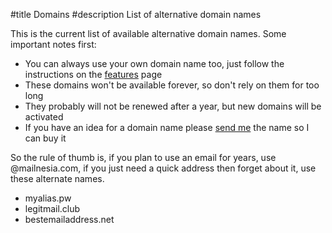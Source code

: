 #title Domains
#description List of alternative domain names

This is the current list of available alternative domain names.  Some
important notes first:

 - You can always use your own domain name too, just follow the
   instructions on the [features](/features.html) page
 - These domains won't be available forever, so don't rely on them for
   too long
 - They probably will not be renewed after a year, but new domains
   will be activated
 - If you have an idea for a domain name please
   [send me](/contact.html) the name so I can buy it

So the rule of thumb is, if you plan to use an email for years, use
@mailnesia.com, if you just need a quick address then forget about it,
use these alternate names.

 - myalias.pw
 - legitmail.club
 - bestemailaddress.net
 
